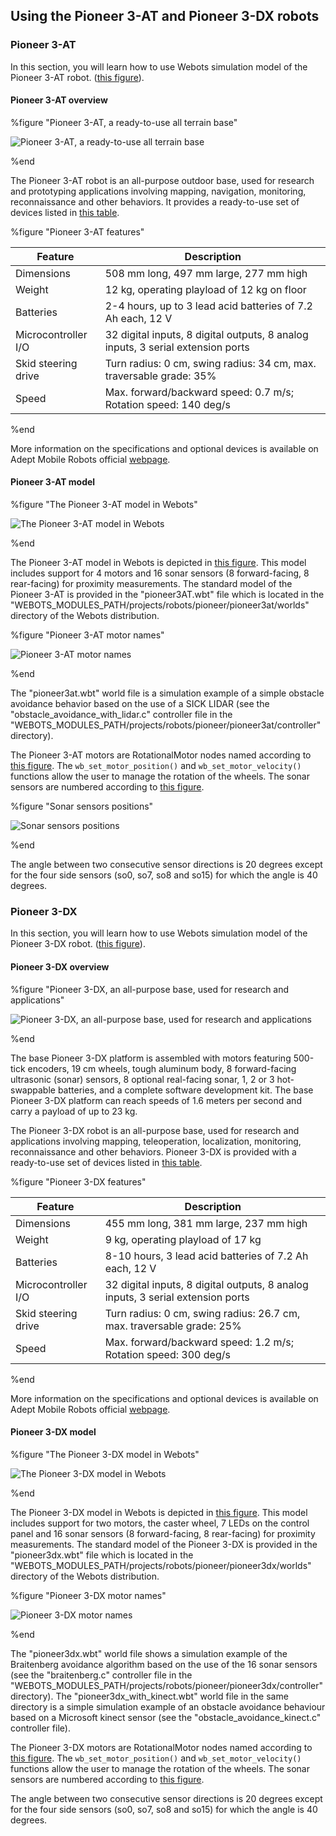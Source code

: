 ## Using the Pioneer 3-AT and Pioneer 3-DX robots

### Pioneer 3-AT

In this section, you will learn how to use Webots simulation model of the
Pioneer 3-AT robot. ([this
figure](using-the-pioneer-3-at-and-pioneer-3-dx-robots.md#pioneer-3-at-a-ready-to-use-all-terrain-base)).

#### Pioneer 3-AT overview

%figure "Pioneer 3-AT, a ready-to-use all terrain base"

![Pioneer 3-AT, a ready-to-use all terrain base](png/pioneer3at_real.png)

%end

The Pioneer 3-AT robot is an all-purpose outdoor base, used for research and
prototyping applications involving mapping, navigation, monitoring,
reconnaissance and other behaviors. It provides a ready-to-use set of devices
listed in [this
table](using-the-pioneer-3-at-and-pioneer-3-dx-robots.md#pioneer-3-at-features).

%figure "Pioneer 3-AT features"

| Feature             | Description                                                                     |
| ------------------- | ------------------------------------------------------------------------------- |
| Dimensions          | 508 mm long, 497 mm large, 277 mm high                                          |
| Weight              | 12 kg, operating playload of 12 kg on floor                                     |
| Batteries           | 2-4 hours, up to 3 lead acid batteries of 7.2 Ah each, 12 V                     |
| Microcontroller I/O | 32 digital inputs, 8 digital outputs, 8 analog inputs, 3 serial extension ports |
| Skid steering drive | Turn radius: 0 cm, swing radius: 34 cm, max. traversable grade: 35%             |
| Speed               | Max. forward/backward speed: 0.7 m/s; Rotation speed: 140 deg/s                 |

%end

More information on the specifications and optional devices is available on
Adept Mobile Robots official
[webpage](http://www.mobilerobots.com/ResearchRobots/ResearchRobots/P3AT.aspx).

#### Pioneer 3-AT model

%figure "The Pioneer 3-AT model in Webots"

![The Pioneer 3-AT model in Webots](png/pioneer3at.png)

%end

The Pioneer 3-AT model in Webots is depicted in [this
figure](using-the-pioneer-3-at-and-pioneer-3-dx-robots.md#the-pioneer-3-at-model-in-webots).
This model includes support for 4 motors and 16 sonar sensors (8 forward-facing,
8 rear-facing) for proximity measurements. The standard model of the Pioneer
3-AT is provided in the "pioneer3AT.wbt" file which is located in the
"WEBOTS\_MODULES\_PATH/projects/robots/pioneer/pioneer3at/worlds" directory of
the Webots distribution.

%figure "Pioneer 3-AT motor names"

![Pioneer 3-AT motor names](png/pioneer3at_wheels.png)

%end

The "pioneer3at.wbt" world file is a simulation example of a simple obstacle
avoidance behavior based on the use of a SICK LIDAR (see the
"obstacle\_avoidance\_with\_lidar.c" controller file in the
"WEBOTS\_MODULES\_PATH/projects/robots/pioneer/pioneer3at/controller"
directory).

The Pioneer 3-AT motors are RotationalMotor nodes named according to [this
figure](using-the-pioneer-3-at-and-pioneer-3-dx-robots.md#pioneer-3-at-motor-names).
The `wb_set_motor_position()` and `wb_set_motor_velocity()` functions allow the
user to manage the rotation of the wheels. The sonar sensors are numbered
according to [this
figure](using-the-pioneer-3-at-and-pioneer-3-dx-robots.md#sonar-sensors-positions).

%figure "Sonar sensors positions"

![Sonar sensors positions](png/pioneer3at_sonars.png)

%end

The angle between two consecutive sensor directions is 20 degrees except for the
four side sensors (so0, so7, so8 and so15) for which the angle is 40 degrees.

### Pioneer 3-DX

In this section, you will learn how to use Webots simulation model of the
Pioneer 3-DX robot. ([this
figure](using-the-pioneer-3-at-and-pioneer-3-dx-robots.md#pioneer-3-dx-an-all-purpose-base-used-for-research-and-applications)).

#### Pioneer 3-DX overview

%figure "Pioneer 3-DX, an all-purpose base, used for research and applications"

![Pioneer 3-DX, an all-purpose base, used for research and applications](png/pioneer3dx_real.png)

%end

The base Pioneer 3-DX platform is assembled with motors featuring 500-tick
encoders, 19 cm wheels, tough aluminum body, 8 forward-facing ultrasonic (sonar)
sensors, 8 optional real-facing sonar, 1, 2 or 3 hot-swappable batteries, and a
complete software development kit. The base Pioneer 3-DX platform can reach
speeds of 1.6 meters per second and carry a payload of up to 23 kg.

The Pioneer 3-DX robot is an all-purpose base, used for research and
applications involving mapping, teleoperation, localization, monitoring,
reconnaissance and other behaviors. Pioneer 3-DX is provided with a ready-to-use
set of devices listed in [this
table](using-the-pioneer-3-at-and-pioneer-3-dx-robots.md#pioneer-3-dx-features).

%figure "Pioneer 3-DX features"

| Feature             | Description                                                                     |
| ------------------- | ------------------------------------------------------------------------------- |
| Dimensions          | 455 mm long, 381 mm large, 237 mm high                                          |
| Weight              | 9 kg, operating playload of 17 kg                                               |
| Batteries           | 8-10 hours, 3 lead acid batteries of 7.2 Ah each, 12 V                          |
| Microcontroller I/O | 32 digital inputs, 8 digital outputs, 8 analog inputs, 3 serial extension ports |
| Skid steering drive | Turn radius: 0 cm, swing radius: 26.7 cm, max. traversable grade: 25%           |
| Speed               | Max. forward/backward speed: 1.2 m/s; Rotation speed: 300 deg/s                 |

%end

More information on the specifications and optional devices is available on
Adept Mobile Robots official
[webpage](http://www.mobilerobots.com/ResearchRobots/PioneerP3DX.aspx).

#### Pioneer 3-DX model

%figure "The Pioneer 3-DX model in Webots"

![The Pioneer 3-DX model in Webots](png/pioneer3dx.png)

%end

The Pioneer 3-DX model in Webots is depicted in [this
figure](using-the-pioneer-3-at-and-pioneer-3-dx-robots.md#the-pioneer-3-dx-model-in-webots).
This model includes support for two motors, the caster wheel, 7 LEDs on the
control panel and 16 sonar sensors (8 forward-facing, 8 rear-facing) for
proximity measurements. The standard model of the Pioneer 3-DX is provided in
the "pioneer3dx.wbt" file which is located in the
"WEBOTS\_MODULES\_PATH/projects/robots/pioneer/pioneer3dx/worlds" directory of
the Webots distribution.

%figure "Pioneer 3-DX motor names"

![Pioneer 3-DX motor names](png/pioneer3dx_servos.png)

%end

The "pioneer3dx.wbt" world file shows a simulation example of the Braitenberg
avoidance algorithm based on the use of the 16 sonar sensors (see the
"braitenberg.c" controller file in the
"WEBOTS\_MODULES\_PATH/projects/robots/pioneer/pioneer3dx/controller"
directory). The "pioneer3dx\_with\_kinect.wbt" world file in the same directory
is a simple simulation example of an obstacle avoidance behaviour based on a
Microsoft kinect sensor (see the "obstacle\_avoidance\_kinect.c" controller
file).

The Pioneer 3-DX motors are RotationalMotor nodes named according to [this
figure](using-the-pioneer-3-at-and-pioneer-3-dx-robots.md#pioneer-3-dx-motor-names).
The `wb_set_motor_position()` and `wb_set_motor_velocity()` functions allow the
user to manage the rotation of the wheels. The sonar sensors are numbered
according to [this
figure](using-the-pioneer-3-at-and-pioneer-3-dx-robots.md#sonar-sensors-positions).

The angle between two consecutive sensor directions is 20 degrees except for the
four side sensors (so0, so7, so8 and so15) for which the angle is 40 degrees.

